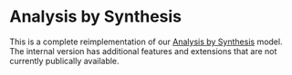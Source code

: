 # Analysis by Synthesis

This is a complete reimplementation of our [Analysis by Synthesis](https://github.com/bethgelab/AnalysisBySynthesis) model.
The internal version has additional features and extensions that are not currently publically available.
